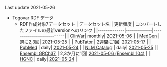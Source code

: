 Last update 2021-05-26
* Togovar RDF データ 
  * RDF作成対象7データセット
    | データセット名     | 更新頻度     | コンバートしたファイルの最新versionへのリンク | 
    |-------------|-------------|--------------------------| 
    | [ClinVar](https://www.ncbi.nlm.nih.gov/clinvar/)| monthly| [2021-05-06](https://togovar-stg.biosciencedbc.jp/public/virtuoso/clinvar/latest/)                | 
    | [MedGen](https://www.ncbi.nlm.nih.gov/medgen/)  | 週に2,3回|  [2021-05-25](https://togovar-stg.biosciencedbc.jp/public/virtuoso/medgen/latest/)                | 
    | [PubTator](https://www.ncbi.nlm.nih.gov/research/pubtator/)    | 2週間に1回|  [2021-05-17](https://togovar-stg.biosciencedbc.jp/public/virtuoso/pubtator/latest/)               | 
    | [PubMed](https://pubmed.ncbi.nlm.nih.gov/) | daily|  [2021-05-24](https://togovar-stg.biosciencedbc.jp/public/virtuoso/pubmed/latest/)               | 
    | [NLM Catalog](https://www.ncbi.nlm.nih.gov/nlmcatalog) | daily|  [2021-05-25](https://togovar-stg.biosciencedbc.jp/public/virtuoso/nlm-catalog/latest/)               | 
    | [Ensembl GRCh37](https://grch37.ensembl.org/index.html) | 2,3か月に1回|  [2021-05-06 (Ensembl 104)](https://togovar-stg.biosciencedbc.jp/public/virtuoso/ensembl/latest/) | 
    | [HGNC](https://www.genenames.org/) | daily|  [2021-05-24](https://togovar-stg.biosciencedbc.jp/public/virtuoso/hgnc/latest/)    | 
